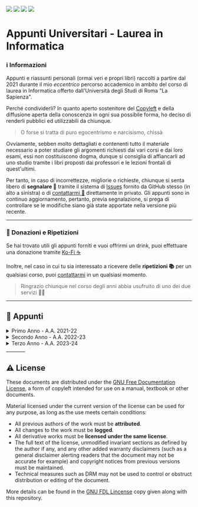 <a href="https://github.com/Exyss"><img src="https://img.shields.io/badge/GitHub-100000?style=for-the-badge&logo=github&logoColor=white"/></a>
<a href="https://t.me/Exyss"><img src="https://img.shields.io/badge/Telegram-2CA5E0?style=for-the-badge&logo=telegram&logoColor=white"/></a>
<a href="https://ko-fi.com/exyss"><img src="https://img.shields.io/badge/Ko--fi-F16061?style=for-the-badge&logo=ko-fi&logoColor=white"/></a>
<a href="https://www.latex-project.org/"><img src="https://img.shields.io/badge/LaTeX-47A141?style=for-the-badge&logo=LaTeX&logoColor=white"/></a>

# Appunti Universitari - Laurea in Informatica

### ℹ️ Informazioni

Appunti e riassunti personali (ormai veri e propri libri) raccolti a partire dal 2021 durante il mio _eccentrico_ percorso accademico in ambito del corso di laurea in Informatica offerto dall'Università degli Studi di Roma "La Sapienza".

Perché condividerli? In quanto aperto sostenitore del [Copyleft](https://en.wikipedia.org/wiki/Copyleft) e della diffusione aperta della conoscenza in ogni sua possibile forma, ho deciso di renderli pubblici ed utilizzabili da chiunque.

> O forse si tratta di puro egocentrismo e narcisismo, chissà

Ovviamente, sebben molto dettagliati e contenenti tutto il materiale necessario a poter studiare gli argomenti richiesti dai vari corsi e dai loro esami, essi non costituiscono dogma, dunque si consiglia  di affiancarli ad uno studio tramite i libri proposti dai professori e le lezioni frontali di quest'ultimi.

Per tanto, in caso di incorrettezze, migliorie o richieste, chiunque si senta libero di __segnalare 🚩__ tramite il sistema di [Issues](https://github.com/Exyss/university-notes/issues) fornito da GitHub stesso (in alto a sinistra) o di [contattarmi 💬](https://t.me/Exyss) direttamente in privato. Gli appunti sono in continuo aggiornamento, pertanto, previa segnalazione, si prega di controllare se le modifiche siano già state apportate nella versione più recente.

____________

### 📣 Donazioni e Ripetizioni

Se hai trovato utili gli appunti forniti e vuoi offrirmi un drink, puoi effettuare una donazione tramite [Ko-Fi ☕](https://ko-fi.com/exyss)

Inoltre, nel caso in cui tu sia interessato a ricevere delle __ripetizioni 📚__ per un qualsiasi corso, puoi [contattarmi](https://t.me/Exyss) in un qualsiasi momento.

> Ringrazio chiunque nel corso degli anni abbia usufruito di uno dei due servizi 🏌️‍♂️

__________

## 📖 Appunti

<details>
<summary>Primo Anno - A.A. 2021-22</summary>

| Corso | Status | Aggiornati al |
| ----- | :----: | :-----------: |
| [Calcolo Differenziale](../../raw/main/Primo%20Anno/Calcolo%20Differenziale.pdf) | Definizioni + Teoremi | 05/03/2023 |
| [Calcolo Integrale](../../raw/main/Primo%20Anno/Calcolo%20Integrale.pdf) | Completi | 30/05/2023 |
| [Metodi Matematici per l'Informatica](../../raw/main/Primo%20Anno/Metodi%20Matematici%20per%20l'Informatica.pdf) | Completi | 05/03/2023 |
| Fondamenti di Programmazione | - | - |
| [Metodologie di Programmazione](../../raw/main/Primo%20Anno/Metodologie%20di%20Programmazione.pdf) | Definizioni | 05/03/2023 |
| [Introduzione agli Algoritmi](../../raw/main/Primo%20Anno/Introduzione%20agli%20Algoritmi.pdf) | Completi | 04/06/2023 |
| [Progettazione di Sistemi Digitali](../../raw/main/Primo%20Anno/Progettazione%20di%20Sistemi%20Digitali.pdf) | Completi | 09/09/2023 |
| [Architettura degli Elaboratori](../../raw/main/Primo%20Anno/Architettura%20degli%20Elaboratori.pdf) | Completi | 09/07/2023 |
</details>

<details>
<summary>Secondo Anno - A.A. 2022-23</summary>

| Corso | Status | Aggiornati al |
| ----- | :----: | :-----------: |
| [Algebra](../../raw/main/Secondo%20Anno/Algebra.pdf) | Completi | 27/10/2023 |
| [Calcolo delle Probabilità](../../raw/main/Secondo%20Anno/Calcolo%20delle%20Probabilità.pdf) | Completi | 12/09/2023 |
| [Progettazione di Algoritmi](../../raw/main/Secondo%20Anno/Progettazione%20di%20Algoritmi.pdf) | Completi | 16/09/2023 |
| [Reti di Elaboratori](../../raw/main/Secondo%20Anno/Reti%20di%20Elaboratori.pdf) | Completi | 16/09/2023 |
| [Sistemi Operativi I](../../raw/main/Secondo%20Anno/Sistemi%20Operativi%20I.pdf) | Completi | 21/12/2023 |
| [Sistemi Operativi II](../../raw/main/Secondo%20Anno/Sistemi%20Operativi%20II.pdf) | Completi | 12/09/2023 |
| [Basi di Dati I](../../raw/main/Secondo%20Anno/Basi%20di%20Dati%20I.pdf) | Completi | 16/12/2023 |
| [Basi di Dati II](../../raw/main/Secondo%20Anno/Basi%20di%20Dati%20II.pdf) | Quasi completi | 26/06/2023 |
| [Progetti svolti - Basi di Dati II](../../blob/main/Secondo%20Anno/Progetti%20BD2/README.md) | Completi | 11/09/2023 |
</details>

<details>
<summary>Terzo Anno - A.A. 2023-24</summary>

| Corso | Status | Aggiornati al |
| ----- | :----: | :-----------: |
| [Automi, Calcolabilità e Complessità](../../raw/main/Terzo%20Anno/Automi%2C%20Calcolabilit%C3%A0%20e%20Complessit%C3%A0.pdf) | In corso | 22/12/2023 |
| [Linguaggi di Programmazione](../../raw/main/Terzo%20Anno/Linguaggi%20di%20Programmazione.pdf) | Completi | 12/12/2023 |
| [Programmazione di Sistemi Embedded e Multicore](../../raw/main/Terzo%20Anno/Programmazione%20di%20Sistemi%20Embedded%20e%20Multicore.pdf) | In corso | 08/12/2023 |
| [Ingegneria del Software](#) | - | - |
| [Cybersecurity](#) | - | - |
| [Matematica Discreta](#) | - | - |
| [Metodi Numerici per l'Informatica](#) | - | - |
</details>
________

## ⚠️ License
These documents are distributed under the [GNU Free Documentation License](https://www.gnu.org/licenses/#FDL), a form of copyleft intended for use on a manual, textbook or other documents.

Material licensed under the current version of the license can be used for any purpose, as long as the use meets certain conditions:
- All previous authors of the work must be __attributed__.
- All changes to the work must be __logged__.
- All derivative works must be __licensed under the same license__.
- The full text of the license, unmodified invariant sections as defined by the author if any, and any other added warranty disclaimers (such as a general disclaimer alerting readers that the document may not be accurate for example) and copyright notices from previous versions must be maintained.
- Technical measures such as DRM may not be used to control or obstruct distribution or editing of the document.

More details can be found in the [GNU FDL Lincense](./LICENSE) copy given along with this repository.
